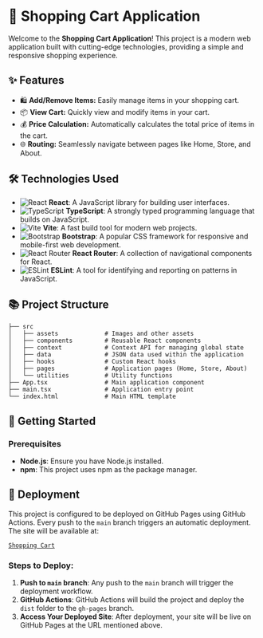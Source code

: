# 🛒 Shopping Cart Application

Welcome to the **Shopping Cart Application**! This project is a modern web application built with cutting-edge technologies, providing a simple and responsive shopping experience.

## ✨ Features

- 🛍 **Add/Remove Items:** Easily manage items in your shopping cart.
- 📦 **View Cart:** Quickly view and modify items in your cart.
- 💰 **Price Calculation:** Automatically calculates the total price of items in the cart.
- 🌐 **Routing:** Seamlessly navigate between pages like Home, Store, and About.

## 🛠️ Technologies Used

- ![React](https://img.shields.io/badge/-React-61DAFB?style=for-the-badge&logo=react&logoColor=white) **React**: A JavaScript library for building user interfaces.
- ![TypeScript](https://img.shields.io/badge/-TypeScript-3178C6?style=for-the-badge&logo=typescript&logoColor=white) **TypeScript**: A strongly typed programming language that builds on JavaScript.
- ![Vite](https://img.shields.io/badge/-Vite-646CFF?style=for-the-badge&logo=vite&logoColor=white) **Vite**: A fast build tool for modern web projects.
- ![Bootstrap](https://img.shields.io/badge/-Bootstrap-7952B3?style=for-the-badge&logo=bootstrap&logoColor=white) **Bootstrap**: A popular CSS framework for responsive and mobile-first web development.
- ![React Router](https://img.shields.io/badge/-React%20Router-CA4245?style=for-the-badge&logo=react-router&logoColor=white) **React Router**: A collection of navigational components for React.
- ![ESLint](https://img.shields.io/badge/-ESLint-4B32C3?style=for-the-badge&logo=eslint&logoColor=white) **ESLint**: A tool for identifying and reporting on patterns in JavaScript.

## 📚 Project Structure

```plaintext
├── src
│   ├── assets             # Images and other assets
│   ├── components         # Reusable React components
│   ├── context            # Context API for managing global state
│   ├── data               # JSON data used within the application
│   ├── hooks              # Custom React hooks
│   ├── pages              # Application pages (Home, Store, About)
│   └── utilities          # Utility functions
├── App.tsx                # Main application component
├── main.tsx               # Application entry point
└── index.html             # Main HTML template
```
## 🚀 Getting Started

### Prerequisites

- **Node.js**: Ensure you have Node.js installed.
- **npm**: This project uses npm as the package manager.


## 🎯 Deployment

This project is configured to be deployed on GitHub Pages using GitHub Actions. Every push to the `main` branch triggers an automatic deployment. The site will be available at:

[`Shopping Cart`](https://markomelle.github.io/Shopping-Cart/)

### Steps to Deploy:

1. **Push to `main` branch**: Any push to the `main` branch will trigger the deployment workflow.
2. **GitHub Actions**: GitHub Actions will build the project and deploy the `dist` folder to the `gh-pages` branch.
3. **Access Your Deployed Site**: After deployment, your site will be live on GitHub Pages at the URL mentioned above.
